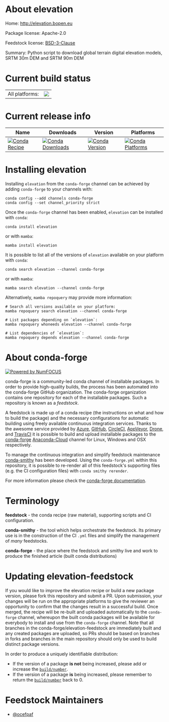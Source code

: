 About elevation
===============

Home: http://elevation.bopen.eu

Package license: Apache-2.0

Feedstock license: [BSD-3-Clause](https://github.com/conda-forge/elevation-feedstock/blob/main/LICENSE.txt)

Summary: Python script to download global terrain digital elevation models, SRTM 30m DEM and SRTM 90m DEM

Current build status
====================


<table><tr><td>All platforms:</td>
    <td>
      <a href="https://dev.azure.com/conda-forge/feedstock-builds/_build/latest?definitionId=6991&branchName=main">
        <img src="https://dev.azure.com/conda-forge/feedstock-builds/_apis/build/status/elevation-feedstock?branchName=main">
      </a>
    </td>
  </tr>
</table>

Current release info
====================

| Name | Downloads | Version | Platforms |
| --- | --- | --- | --- |
| [![Conda Recipe](https://img.shields.io/badge/recipe-elevation-green.svg)](https://anaconda.org/conda-forge/elevation) | [![Conda Downloads](https://img.shields.io/conda/dn/conda-forge/elevation.svg)](https://anaconda.org/conda-forge/elevation) | [![Conda Version](https://img.shields.io/conda/vn/conda-forge/elevation.svg)](https://anaconda.org/conda-forge/elevation) | [![Conda Platforms](https://img.shields.io/conda/pn/conda-forge/elevation.svg)](https://anaconda.org/conda-forge/elevation) |

Installing elevation
====================

Installing `elevation` from the `conda-forge` channel can be achieved by adding `conda-forge` to your channels with:

```
conda config --add channels conda-forge
conda config --set channel_priority strict
```

Once the `conda-forge` channel has been enabled, `elevation` can be installed with `conda`:

```
conda install elevation
```

or with `mamba`:

```
mamba install elevation
```

It is possible to list all of the versions of `elevation` available on your platform with `conda`:

```
conda search elevation --channel conda-forge
```

or with `mamba`:

```
mamba search elevation --channel conda-forge
```

Alternatively, `mamba repoquery` may provide more information:

```
# Search all versions available on your platform:
mamba repoquery search elevation --channel conda-forge

# List packages depending on `elevation`:
mamba repoquery whoneeds elevation --channel conda-forge

# List dependencies of `elevation`:
mamba repoquery depends elevation --channel conda-forge
```


About conda-forge
=================

[![Powered by
NumFOCUS](https://img.shields.io/badge/powered%20by-NumFOCUS-orange.svg?style=flat&colorA=E1523D&colorB=007D8A)](https://numfocus.org)

conda-forge is a community-led conda channel of installable packages.
In order to provide high-quality builds, the process has been automated into the
conda-forge GitHub organization. The conda-forge organization contains one repository
for each of the installable packages. Such a repository is known as a *feedstock*.

A feedstock is made up of a conda recipe (the instructions on what and how to build
the package) and the necessary configurations for automatic building using freely
available continuous integration services. Thanks to the awesome service provided by
[Azure](https://azure.microsoft.com/en-us/services/devops/), [GitHub](https://github.com/),
[CircleCI](https://circleci.com/), [AppVeyor](https://www.appveyor.com/),
[Drone](https://cloud.drone.io/welcome), and [TravisCI](https://travis-ci.com/)
it is possible to build and upload installable packages to the
[conda-forge](https://anaconda.org/conda-forge) [Anaconda-Cloud](https://anaconda.org/)
channel for Linux, Windows and OSX respectively.

To manage the continuous integration and simplify feedstock maintenance
[conda-smithy](https://github.com/conda-forge/conda-smithy) has been developed.
Using the ``conda-forge.yml`` within this repository, it is possible to re-render all of
this feedstock's supporting files (e.g. the CI configuration files) with ``conda smithy rerender``.

For more information please check the [conda-forge documentation](https://conda-forge.org/docs/).

Terminology
===========

**feedstock** - the conda recipe (raw material), supporting scripts and CI configuration.

**conda-smithy** - the tool which helps orchestrate the feedstock.
                   Its primary use is in the construction of the CI ``.yml`` files
                   and simplify the management of *many* feedstocks.

**conda-forge** - the place where the feedstock and smithy live and work to
                  produce the finished article (built conda distributions)


Updating elevation-feedstock
============================

If you would like to improve the elevation recipe or build a new
package version, please fork this repository and submit a PR. Upon submission,
your changes will be run on the appropriate platforms to give the reviewer an
opportunity to confirm that the changes result in a successful build. Once
merged, the recipe will be re-built and uploaded automatically to the
`conda-forge` channel, whereupon the built conda packages will be available for
everybody to install and use from the `conda-forge` channel.
Note that all branches in the conda-forge/elevation-feedstock are
immediately built and any created packages are uploaded, so PRs should be based
on branches in forks and branches in the main repository should only be used to
build distinct package versions.

In order to produce a uniquely identifiable distribution:
 * If the version of a package **is not** being increased, please add or increase
   the [``build/number``](https://docs.conda.io/projects/conda-build/en/latest/resources/define-metadata.html#build-number-and-string).
 * If the version of a package **is** being increased, please remember to return
   the [``build/number``](https://docs.conda.io/projects/conda-build/en/latest/resources/define-metadata.html#build-number-and-string)
   back to 0.

Feedstock Maintainers
=====================

* [@ocefpaf](https://github.com/ocefpaf/)

